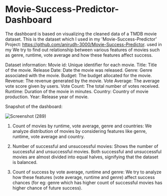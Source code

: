 # Movie-Success-Predictor-Dashboard

The dashboard is based on visualizing the cleaned data of a TMDB movie dataset. This is the dataset which I used in my 'Movie-Success-Predictor' Project: https://github.com/anirudh-3000/Movie-Success-Predictor. used in my  We try to find out relationship between various features of movies such as genre, runtime, vote average and how these features affect success.

Dataset information:
Movie id: Unique identifier for each movie.
Title: Title of the movie.
Release Date: Date the movie was released.
Genre: Genre associated with the movie.
Budget: The budget allocated for the movie.
Revenue: The revenue generated by the movie.
Vote Average: The average vote score given by users.
Vote Count: The total number of votes received.
Runtime: Duration of the movie in minutes.
Country: Country of movie production.
Year: Release year of movie.

Snapshot of the dashboard:

![Screenshot (289)](https://github.com/user-attachments/assets/6337fe22-2eee-4dcd-9358-cefdf05d07a2)

1) Count of movies by runtime, vote average, genre  and countries:
We analyze distribution of movies by considering features like genre, runtime, vote average and country.

2) Number of successful and unsuccessful movies:
Shows the number of successful and unsuccessful movies. Both successful and unsuccessful movies are almost divided into equal halves, signifying that the dataset is balanced.

3) Count of success by vote average, runtime and genre:
We try to analyze how these features (vote average, runtime and genre) affect success chances (for eg: genre which has higher count of successful movies has higher chance of future success).



